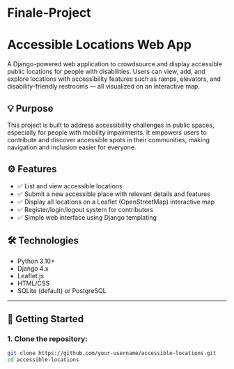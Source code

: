 # Finale-Project

# Accessible Locations Web App

A Django-powered web application to crowdsource and display accessible public locations for people with disabilities. Users can view, add, and explore locations with accessibility features such as ramps, elevators, and disability-friendly restrooms — all visualized on an interactive map.

## 💡 Purpose

This project is built to address accessibility challenges in public spaces, especially for people with mobility impairments. It empowers users to contribute and discover accessible spots in their communities, making navigation and inclusion easier for everyone.

## ⚙️ Features

- ✅ List and view accessible locations
- ✅ Submit a new accessible place with relevant details and features
- ✅ Display all locations on a Leaflet (OpenStreetMap) interactive map
- ✅ Register/login/logout system for contributors
- ✅ Simple web interface using Django templating

## 🛠 Technologies

- Python 3.10+
- Django 4.x
- Leaflet.js
- HTML/CSS
- SQLite (default) or PostgreSQL

---

## 🚀 Getting Started

### 1. Clone the repository:

```bash
git clone https://github.com/your-username/accessible-locations.git
cd accessible-locations
